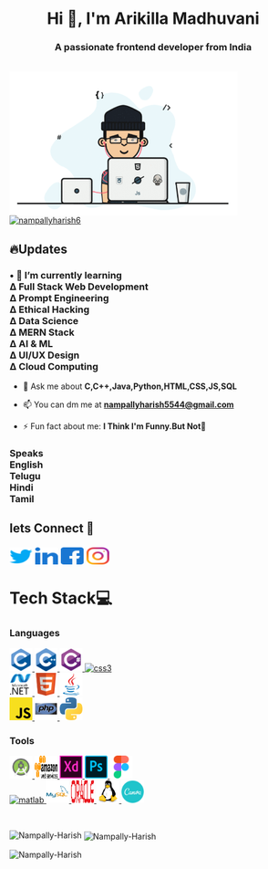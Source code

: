 <h1 align="center">Hi 👋, I'm Arikilla Madhuvani</h1>
<h3 align="center">A passionate frontend developer from India</h3>
<br><img align="left" alt="coding" width="400" src="coder.gif">
<p align="left"> <a href="https://twitter.com/nampallyharish6" target="_blank"><img src="https://img.shields.io/twitter/follow/nampallyharish6?logo=twitter&style=for-the-badge" alt="nampallyharish6" /></a> </p>
<h2 align="left">🔥Updates</h2>
<h3>• 🌱 I’m currently learning
<br>∆ Full Stack Web Development
<br>∆ Prompt Engineering
<br>∆ Ethical Hacking
<br>∆ Data Science
<br>∆ MERN Stack
<br>∆ AI & ML
<br>∆ UI/UX Design
<br>∆ Cloud Computing</h3>

- 💬 Ask me about **C,C++,Java,Python,HTML,CSS,JS,SQL**

- 📫 You can dm me at **nampallyharish5544@gmail.com**

- ⚡ Fun fact about me: **I Think I'm Funny.But Not🤪**

<h3>Speaks
<br>English
<br>Telugu
<br>Hindi
<br>Tamil</h3>
<h2 align="left">lets Connect 🤝</h>
<p align="left">
<a href="https://twitter.com/nampallyharish6" target="blank"><img align="center" src="twitter.svg" alt="nampallyharish6" height="30" width="40" /></a>
<a href="https://linkedin.com/in/nampallyharish" target="blank"><img align="center" src="linkedin.svg" alt="nampallyharish" height="30" width="40" /></a>
<a href="https://www.facebook.com/nampallyharish143.L?mibextid=ZbWKwL" target="blank"><img align="center" src="facebook.svg" alt="nampally harish" height="30" width="40" /></a>
<a href="https://instagram.com/__divine__monster_" target="blank"><img align="center" src="instagram.svg" alt="__divine__monster_" height="30" width="40" /></a>
</p>
<h1 align="left">Tech Stack💻</h1>
<h3 align="left">Languages</h3>
<p align="left"><a href="https://www.cprogramming.com/" target="_blank" rel="noreferrer"> <img src="c.svg" alt="c" width="40" height="40"/> </a> 
  <a href="https://www.w3schools.com/cpp/" target="_blank" rel="noreferrer"> <img src="cplusplus.svg" alt="cplusplus" width="40" height="40"/> </a> 
  <a href="https://www.w3schools.com/cs/" target="_blank" rel="noreferrer"> <img src="csharp.svg" alt="csharp" width="40" height="40"/> </a>
  <a href="https://www.w3schools.com/css/" target="_blank" rel="noreferrer"> <img src="css-icon.svg" alt="css3" width="40" height="40"/> </a> </br>
  <a href="https://dotnet.microsoft.com/" target="_blank" rel="noreferrer"> <img src="microsoft-dot-net.svg" alt="dotnet" width="40" height="40"/> </a> 
  <a href="https://www.w3.org/html/" target="_blank" rel="noreferrer"> <img src="html.svg" alt="html5" width="40" height="40"/> </a>
  <a href="https://www.java.com" target="_blank" rel="noreferrer"> <img src="java.svg" alt="java" width="40" height="40"/> </a></br>
  <a href="https://developer.mozilla.org/en-US/docs/Web/JavaScript" target="_blank" rel="noreferrer"> <img src="javascript.svg" alt="javascript" width="40" height="40"/> </a>
  <a href="https://www.php.net" target="_blank" rel="noreferrer"> <img src="php.svg" alt="php" width="40" height="40"/> </a> 
  <a href="https://www.python.org" target="_blank" rel="noreferrer"> <img src="python.svg" alt="python" width="40" height="40"/> </a> </p>
<h3 align="left">Tools</h3>
<p align="left"> <a href="https://developer.android.com" target="_blank" rel="noreferrer"> <img src="android-studio.svg" alt="android" width="40" height="40"/> </a> 
 <a href="https://aws.amazon.com" target="_blank" rel="noreferrer"> <img src="amazon-web-services.svg" alt="aws" width="40" height="40"/> </a>
  <a href="https://www.adobe.com/products/xd.html" target="_blank" rel="noreferrer"> <img src="adobe-xd.svg" alt="xd" width="40" height="40"/> </a>
  <a href="https://www.photoshop.com/en" target="_blank" rel="noreferrer"> <img src="adobe-photoshop.svg" alt="photoshop" width="40" height="40"/> </a>
  <a href="https://www.figma.com/" target="_blank" rel="noreferrer"> <img src="figma.svg" alt="figma" width="40" height="40"/> </a> </br>
   <a href="https://www.mathworks.com/" target="_blank" rel="noreferrer"> <img src="https://upload.wikimedia.org/wikipedia/commons/2/21/Matlab_Logo.png" alt="matlab" width="40" height="40"/> </a>
<a href="https://www.mysql.com/" target="_blank" rel="noreferrer"> <img src="mysql.svg" alt="mysql" width="40" height="40"/> </a> 
  <a href="https://www.oracle.com/" target="_blank" rel="noreferrer"> <img src="oracle.svg" alt="oracle" width="40" height="40"/> </a>
  <a href="https://www.linux.org/" target="_blank" rel="noreferrer"> <img src="linux.svg" alt="linux" width="40" height="40"/> </a>
  <a href="https://www.canva.com/" target="_blank" rel="noreferrer"> <img src="canva.svg" alt="canva" width="40" height="40"/> </a>
</p>
</br> <p><img align="left" src="https://github-readme-stats.vercel.app/api/top-langs?username=nampallyharish4&show_icons=true&locale=en&layout=compact" alt="Nampally-Harish" /></p>

<p>&nbsp;<img align="center" src="https://github-readme-stats.vercel.app/api?username=nampallyharish4&show_icons=true&locale=en" alt="Nampally-Harish" /></p>

<p><img align="center" src="https://github-readme-streak-stats.herokuapp.com/?user=nampallyharish4&" alt="Nampally-Harish" /></p>
